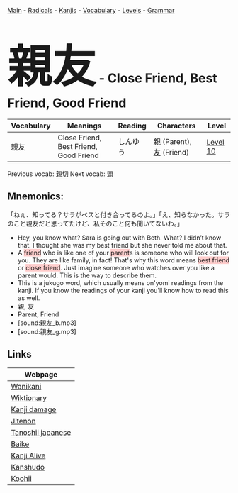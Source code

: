 <style> bigfont {font-size: 100px}</style>
[Main](../README.md) -
[Radicals](../radicals.md) -
[Kanjis](../kanjis.md) -
[Vocabulary](../vocabulary.md) -
[Levels](../levels.md) -
[Grammar](../grammar.md)
# <bigfont> 親友</bigfont> - Close Friend, Best Friend, Good Friend 

| Vocabulary | Meanings | Reading | Characters | Level |
| --- | --- | --- | --- | --- |
| 親友 | Close Friend, Best Friend, Good Friend | しんゆう |  [親](../kanjis/親.md) (Parent), [友](../kanjis/友.md) (Friend) | [Level 10](../levels/wk_level10.md) |

Previous vocab: [親切](親切.md) Next vocab: [頭](頭.md) 

## Mnemonics:
「ねぇ、知ってる？サラがベスと付き合ってるのよ。」「え、知らなかった。サラのこと親友だと思ってたけど、私そのこと何も聞いてないわ。」
* Hey, you know what? Sara is going out with Beth. What? I didn’t know that. I thought she was my best friend but she never told me about that.
* A <span style="background-color:#ffcccb"> friend</span> who is like one of your <span style="background-color:#ffcccb"> parent</span>s is someone who will look out for you. They are like family, in fact! That's why this word means <span style="background-color:#ffcccb"> best friend</span> or <span style="background-color:#ffcccb"> close friend</span>. Just imagine someone who watches over you like a parent would. This is the way to describe them.
* This is a jukugo word, which usually means on'yomi readings from the kanji. If you know the readings of your kanji you'll know how to read this as well.
* 親, 友
* Parent, Friend
* [sound:親友_b.mp3]
* [sound:親友_g.mp3]


## Links 

| Webpage |
| --- |
| [Wanikani          ](https://www.wanikani.com/kanji/親友) |
| [Wiktionary        ](https://en.wiktionary.org/wiki/親友) |
| [Kanji damage      ](http://www.kanjidamage.com/kanji/search?utf8=✓&q=親友) |
| [Jitenon           ](https://jitenon.com/kanji/親友) |
| [Tanoshii japanese ](https://www.tanoshiijapanese.com/dictionary/kanji.cfm?k=親友) |
| [Baike             ](https://baike.baidu.com/item/親友) |
| [Kanji Alive       ](https://app.kanjialive.com/親友) |
| [Kanshudo          ](https://www.kanshudo.com/searchmn?q=親友) |
| [Koohii            ](https://kanji.koohii.com/study/kanji/親友) |
